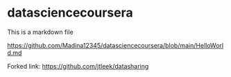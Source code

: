 # datasciencecoursera

This is a markdown file

https://github.com/Madina12345/datasciencecoursera/blob/main/HelloWorld.md

Forked link: https://github.com/jtleek/datasharing


